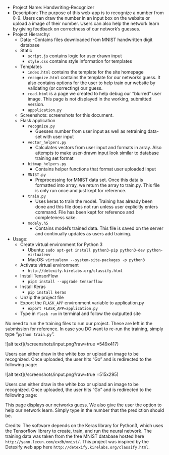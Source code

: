 - Project Name: Handwriting-Recognizer
- Description: The purpose of this web-app is to recognize a number from 0-9. Users can draw the number in an input box on the website or upload a image of their number. Users can also help the network learn by giving feedback on correctness of our network’s guesses.
- Project Hierarchy:
	- Data:
		-Contains files downloaded from MNIST handwritten digit database
	- Static
		- `script.js` contains logic for user drawn input 
		- `style.css` contains style information for templates
	- Templates
		- `index.html` contains the template for the site homepage
		- `recognize.html` contains the template for our networks guess. It also contains options for the user to help train our website by validating (or correcting) our guess. 
		- `read.html` is a page we created to help debug our “blurred” user image. This page is not displayed in the working, submitted version.
		- `appplication.py`
	- Screenshots: screenshots for this document.
	- Flask application 
		- `recognize.py`
			- Guesses number from user input as well as retraining data-set with user input
		- `vector_helpers.py`
			- Calculates vectors from user input and formats in array. Also attempts to make user-drawn input look similar to database training set format
		- `bitmap_helpers.py`
			- Contains helper functions that format user uploaded input
		- `MNIST.py`
			- Preprocessing for MNIST data set. Once this data is formatted into array, we return the array to train.py. This file is only run once and just kept for reference.
		- `train.py`
			- Uses keras to train the model. Training has already been done and this file does not run unless user explicitly enters command. File has been kept for reference and completeness sake.
		- `modely.h5`
			- Contains model’s trained data. This file is saved on the server and continually updates as users add training.
- Usage:
	- Create virtual environment for Python 3
		- Ubuntu: `sudo apt-get install python3-pip python3-dev python-virtualenv`
		- MacOS: `virtualenv --system-site-packages -p python3`
	- Activate virtual environment
		- `http://detexify.kirelabs.org/classify.html`
	- Install TensorFlow
		- `pip3 install --upgrade tensorflow`
	- Install Keras
		- `pip install keras`
	- Unzip the project file
	- Export the `FLASK_APP` environment variable to application.py
		- `export FLASK_APP=application.py`
	- Type in `flask run` in terminal and follow the outputted site

No need to run the training files to run our project. These are left in the submission for reference. In case you DO want to re-run the training, simply type “`python train.py`”.

![alt text](/screenshots/input.png?raw=true =549x417)

Users can either draw in the white box or upload an image to be recognized. Once uploaded, the user hits “Go” and is redirected to the following page:

![alt text](/screenshots/input.png?raw=true =515x295)

Users can either draw in the white box or upload an image to be recognized. Once uploaded, the user hits “Go” and is redirected to the following page:

This page displays our networks guess. We also give the user the option to help our network learn.
Simply type in the number that the prediction should be.

Credits: The software depends on the Keras library for Python3, which uses the Tensorflow library to create, train, and run the neural network. The training data was taken from the free MNIST database hosted here `http://yann.lecun.com/exdb/mnist/`. This project was inspired by the Detexify web app here `http://detexify.kirelabs.org/classify.html`.



